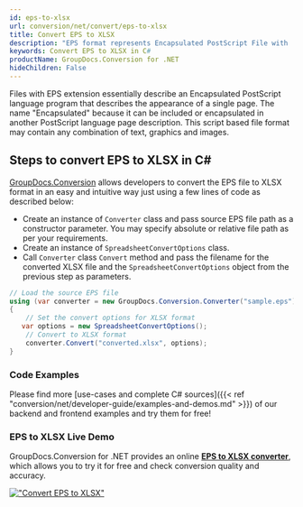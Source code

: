 ```yaml
---
id: eps-to-xlsx
url: conversion/net/convert/eps-to-xlsx
title: Convert EPS to XLSX
description: "EPS format represents Encapsulated PostScript File with .eps extension. Learn how to convert EPS to XLSX file programmatically in C# language using GroupDocs.Conversion for .NET library."
keywords: Convert EPS to XLSX in C#
productName: GroupDocs.Conversion for .NET
hideChildren: False
---
```


Files with EPS extension essentially describe an Encapsulated PostScript language program that describes the appearance of a single page. The name "Encapsulated" because it can be included or encapsulated in another PostScript language page description. This script based file format may contain any combination of text, graphics and images.

## Steps to convert EPS to XLSX in C#

[GroupDocs.Conversion](https://products.groupdocs.com/conversion/net) allows developers to convert the EPS file to XLSX format in an easy and intuitive way just using a few lines of code as described below:

* Create an instance of `Converter` class and pass source EPS file path as a constructor parameter. You may specify absolute or relative file path as per your requirements. 
* Create an instance of `SpreadsheetConvertOptions` class.
* Call `Converter` class `Convert` method and pass the filename for the converted XLSX file and the `SpreadsheetConvertOptions` object from the previous step as parameters.

```csharp
// Load the source EPS file
using (var converter = new GroupDocs.Conversion.Converter("sample.eps"))
{
    // Set the convert options for XLSX format
   var options = new SpreadsheetConvertOptions();
    // Convert to XLSX format
    converter.Convert("converted.xlsx", options);
}
```

### Code Examples

Please find more [use-cases and complete C# sources]({{< ref "conversion/net/developer-guide/examples-and-demos.md" >}}) of our backend and frontend examples and try them for free!

### EPS to XLSX Live Demo

GroupDocs.Conversion for .NET provides an online [**EPS to XLSX converter**](https://products.groupdocs.app/conversion/eps-to-xlsx), which allows you to try it for free and check conversion quality and accuracy.

[!["Convert EPS to XLSX"](conversion/net/images/convert-to-xlsx/convert-eps-to-xlsx.png)](https://products.groupdocs.app/conversion/eps-to-xlsx)
